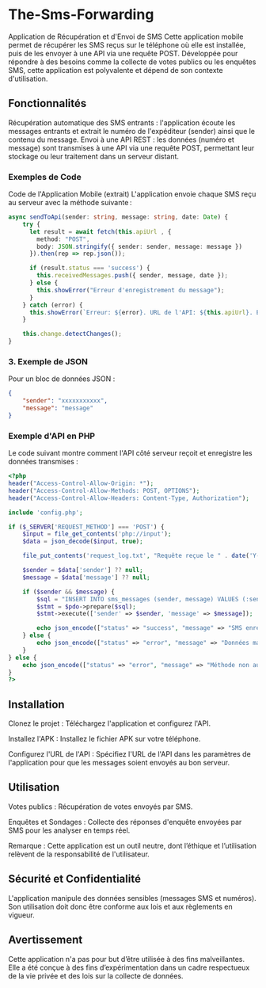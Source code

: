# The-Sms-Forwarding

Application de Récupération et d'Envoi de SMS
Cette application mobile permet de récupérer les SMS reçus sur le téléphone où elle est installée, puis de les envoyer à une API via une requête POST. Développée pour répondre à des besoins comme la collecte de votes publics ou les enquêtes SMS, cette application est polyvalente et dépend de son contexte d'utilisation.

## Fonctionnalités

Récupération automatique des SMS entrants : l'application écoute les messages entrants et extrait le numéro de l'expéditeur (sender) ainsi que le contenu du message.
Envoi à une API REST : les données (numéro et message) sont transmises à une API via une requête POST, permettant leur stockage ou leur traitement dans un serveur distant.

### Exemples de Code

Code de l'Application Mobile (extrait)
L'application envoie chaque SMS reçu au serveur avec la méthode suivante :

```typescript
async sendToApi(sender: string, message: string, date: Date) {
    try {
      let result = await fetch(this.apiUrl , {
        method: "POST",
        body: JSON.stringify({ sender: sender, message: message })
      }).then(rep => rep.json());

      if (result.status === 'success') {
        this.receivedMessages.push({ sender, message, date });
      } else {
        this.showError("Erreur d'enregistrement du message");
      }
    } catch (error) {
      this.showError(`Erreur: ${error}. URL de l'API: ${this.apiUrl}. Expéditeur: ${sender}. Message: ${message}`);
    }

    this.change.detectChanges();
}

```
### 3. Exemple de JSON

Pour un bloc de données JSON :

```json
{
    "sender": "xxxxxxxxxxx",
    "message": "message"
}
```

### Exemple d'API en PHP

Le code suivant montre comment l'API côté serveur reçoit et enregistre les données transmises :

```PHP
<?php
header("Access-Control-Allow-Origin: *");
header("Access-Control-Allow-Methods: POST, OPTIONS");
header("Access-Control-Allow-Headers: Content-Type, Authorization");

include 'config.php';

if ($_SERVER['REQUEST_METHOD'] === 'POST') {
    $input = file_get_contents('php://input');
    $data = json_decode($input, true);

    file_put_contents('request_log.txt', "Requête reçue le " . date('Y-m-d H:i:s') . " :\n" . $input . "\n\n", FILE_APPEND);

    $sender = $data['sender'] ?? null;
    $message = $data['message'] ?? null;

    if ($sender && $message) {
        $sql = "INSERT INTO sms_messages (sender, message) VALUES (:sender, :message)";
        $stmt = $pdo->prepare($sql);
        $stmt->execute(['sender' => $sender, 'message' => $message]);

        echo json_encode(["status" => "success", "message" => "SMS enregistré"]);
    } else {
        echo json_encode(["status" => "error", "message" => "Données manquantes"]);
    }
} else {
    echo json_encode(["status" => "error", "message" => "Méthode non autorisée"]);
}
?>


```






## Installation

Clonez le projet : Téléchargez l'application et configurez l'API.

Installez l'APK : Installez le fichier APK sur votre téléphone.

Configurez l'URL de l'API : Spécifiez l'URL de l'API dans les paramètres de l'application pour que les messages soient envoyés au bon serveur.

## Utilisation

Votes publics : Récupération de votes envoyés par SMS.

Enquêtes et Sondages : Collecte des réponses d'enquête envoyées par SMS pour les analyser en temps réel.

Remarque : Cette application est un outil neutre, dont l’éthique et l’utilisation relèvent de la responsabilité de l'utilisateur.

## Sécurité et Confidentialité

L'application manipule des données sensibles (messages SMS et numéros). Son utilisation doit donc être conforme aux lois et aux règlements en vigueur.

## Avertissement

Cette application n'a pas pour but d’être utilisée à des fins malveillantes. Elle a été conçue à des fins d’expérimentation dans un cadre respectueux de la vie privée et des lois sur la collecte de données.


